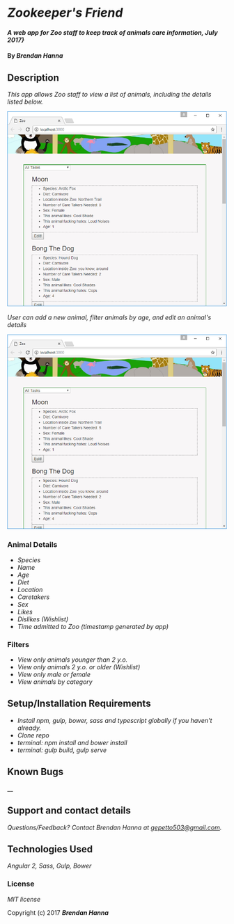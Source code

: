 # _Zookeeper's Friend_

#### _A web app for Zoo staff to keep track of animals care information, July 2017}_

#### By _**Brendan Hanna**_

## Description

_This app allows Zoo staff to view a list of animals, including the details listed below._

![Screen Shot 1](resources/img/zoo_snip_1.png)

 _User can add a new animal, filter animals by age, and edit an animal's details_

 ![Screen Shot 2](resources/img/zoo_snip_1.png)


### Animal Details
* _Species_
* _Name_
* _Age_
* _Diet_
* _Location_
* _Caretakers_
* _Sex_
* _Likes_
* _Dislikes_
_(Wishlist)_
* _Time admitted to Zoo (timestamp generated by app)_

### Filters
* _View only animals younger than 2 y.o._
* _View only animals 2 y.o. or older_
_(Wishlist)_
* _View only male or female_
* _View animals by category_






## Setup/Installation Requirements
* _Install npm, gulp, bower, sass and typescript globally if you haven't already._
* _Clone repo_
* _terminal: npm install and bower install_
* _terminal: gulp build, gulp serve_


## Known Bugs

__

## Support and contact details

_Questions/Feedback?  Contact Brendan Hanna at gepetto503@gmail.com._

## Technologies Used

_Angular 2, Sass, Gulp, Bower_

### License

*MIT license*

Copyright (c) 2017 **_Brendan Hanna_**
